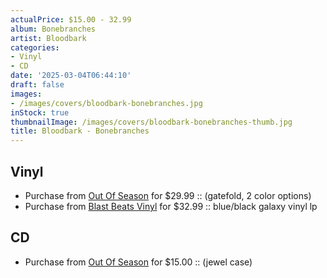 ```yaml
---
actualPrice: $15.00 - 32.99
album: Bonebranches
artist: Bloodbark
categories:
- Vinyl
- CD
date: '2025-03-04T06:44:10'
draft: false
images:
- /images/covers/bloodbark-bonebranches.jpg
inStock: true
thumbnailImage: /images/covers/bloodbark-bonebranches-thumb.jpg
title: Bloodbark - Bonebranches
---
```


## Vinyl
* Purchase from [Out Of Season](https://www.outofseasonlabel.com/products/bloodbark-bonebranches-vinyl-lp-2-color-options) for $29.99 :: (gatefold, 2 color options)
* Purchase from [Blast Beats Vinyl](https://blastbeatsvinyl.com/products/bloodbark-bonebranches-blue-black-galaxy-vinyl-lp) for $32.99 :: blue/black galaxy vinyl lp
## CD
* Purchase from [Out Of Season](https://www.outofseasonlabel.com/products/bloodbark-bonebranches-cd) for $15.00 :: (jewel case)
